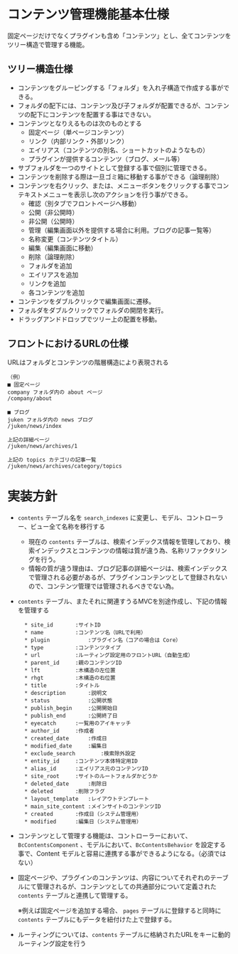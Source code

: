 # コンテンツ管理機能基本仕様

固定ページだけでなくプラグインも含め「コンテンツ」とし、全てコンテンツをツリー構造で管理する機能。

## ツリー構造仕様
- コンテンツをグルーピングする「フォルダ」を入れ子構造で作成する事ができる。
- フォルダの配下には、コンテンツ及び子フォルダが配置できるが、コンテンツの配下にコンテンツを配置する事はできない。
- コンテンツとなりえるものは次のものとする
  - 固定ページ（単ページコンテンツ）
  - リンク（内部リンク・外部リンク）
  - エイリアス（コンテンツの別名、ショートカットのようなもの）
  - プラグインが提供するコンテンツ（ブログ、メール等）
- サブフォルダを一つのサイトとして登録する事で個別に管理できる。
- コンテンツを削除する際は一旦ゴミ箱に移動する事ができる（論理削除）
- コンテンツを右クリック、または、メニューボタンをクリックする事でコンテキストメニューを表示し次のアクションを行う事ができる。
  - 確認（別タブでフロントページへ移動）
  - 公開（非公開時）
  - 非公開（公開時）
  - 管理（編集画面以外を提供する場合に利用。ブログの記事一覧等）
  - 名称変更（コンテンツタイトル）
  - 編集（編集画面に移動）
  - 削除（論理削除）
  - フォルダを追加
  - エイリアスを追加
  - リンクを追加
  - 各コンテンツを追加
- コンテンツをダブルクリックで編集画面に遷移。
- フォルダをダブルクリックでフォルダの開閉を実行。
- ドラッグアンドドロップでツリー上の配置を移動。

## フロントにおけるURLの仕様
URLはフォルダとコンテンツの階層構造により表現される

    （例）
	■ 固定ページ
	company フォルダ内の about ページ
	/company/about

	■ ブログ
	juken フォルダ内の news ブログ
	/juken/news/index

	上記の詳細ページ
	/juken/news/archives/1

	上記の topics カテゴリの記事一覧
	/juken/news/archives/category/topics

# 実装方針
- `contents` テーブル名を `search_indexes` に変更し、モデル、コントローラー、ビュー全て名称を移行する
  - 現在の `contents` テーブルは、検索インデックス情報を管理しており、検索インデックスとコンテンツの情報は質が違う為、名称リファクタリングを行う。
  - 情報の質が違う理由は、ブログ記事の詳細ページは、検索インデックスで管理される必要があるが、プラグインコンテンツとして登録されないので、コンテンツ管理では管理されるべきでない為。
- `contents` テーブル、またそれに関連すうるMVCを別途作成し、下記の情報を管理する

		* site_id		:サイトID
		* name			:コンテンツ名（URLで利用）
		* plugin			:プラグイン名（コアの場合は Core）
		* type			:コンテンツタイプ
		* url			:ルーティング設定用のフロントURL（自動生成）
		* parent_id		:親のコンテンツID
		* lft			:木構造の左位置
		* rhgt			:木構造の右位置
		* title			:タイトル
		* description		:説明文
		* status			:公開状態
		* publish_begin		:公開開始日
		* publish_end		:公開終了日
		* eyecatch		:一覧用のアイキャッチ
		* author_id		:作成者
		* created_date		:作成日
		* modified_date		:編集日
		* exclude_search		:検索除外設定
		* entity_id		:コンテンツ本体特定用ID
		* alias_id		:エイリアス元のコンテンツID
		* site_root		:サイトのルートフォルダかどうか
		* deleted_date		:削除日
		* deleted		:削除フラグ
		* layout_template	:レイアウトテンプレート
		* main_site_content	:メインサイトのコンテンツID
		* created		:作成日（システム管理用）
		* modified		:編集日（システム管理用）

- コンテンツとして管理する機能は、コントローラーにおいて、`BcContentsComponent` 、モデルにおいて、`BcContentsBehavior` を設定する事で、Content モデルと容易に連携する事ができるようになる。（必須ではない）
- 固定ページや、プラグインのコンテンツは、内容についてそれぞれのテーブルにて管理されるが、コンテンツとしての共通部分について定義された `contents` テーブルと連携して管理する。

  ※例えば固定ページを追加する場合、 `pages` テーブルに登録すると同時に `contents` テーブルにもデータを紐付けた上で登録する。
- ルーティングについては、`contents` テーブルに格納されたURLをキーに動的ルーティング設定を行う






